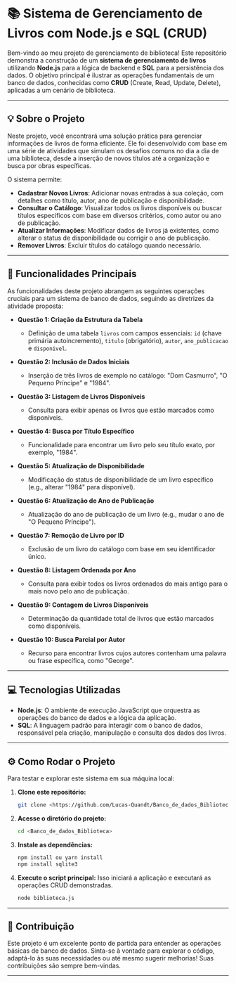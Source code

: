# 📚 Sistema de Gerenciamento de Livros com Node.js e SQL (CRUD)

Bem-vindo ao meu projeto de gerenciamento de biblioteca! Este repositório demonstra a construção de um **sistema de gerenciamento de livros** utilizando **Node.js** para a lógica de backend e **SQL** para a persistência dos dados. O objetivo principal é ilustrar as operações fundamentais de um banco de dados, conhecidas como **CRUD** (Create, Read, Update, Delete), aplicadas a um cenário de biblioteca.

---

## 💡 Sobre o Projeto

Neste projeto, você encontrará uma solução prática para gerenciar informações de livros de forma eficiente. Ele foi desenvolvido com base em uma série de atividades que simulam os desafios comuns no dia a dia de uma biblioteca, desde a inserção de novos títulos até a organização e busca por obras específicas.

O sistema permite:

* **Cadastrar Novos Livros**: Adicionar novas entradas à sua coleção, com detalhes como título, autor, ano de publicação e disponibilidade.
* **Consultar o Catálogo**: Visualizar todos os livros disponíveis ou buscar títulos específicos com base em diversos critérios, como autor ou ano de publicação.
* **Atualizar Informações**: Modificar dados de livros já existentes, como alterar o status de disponibilidade ou corrigir o ano de publicação.
* **Remover Livros**: Excluir títulos do catálogo quando necessário.

---

## 🚀 Funcionalidades Principais

As funcionalidades deste projeto abrangem as seguintes operações cruciais para um sistema de banco de dados, seguindo as diretrizes da atividade proposta:

* **Questão 1: Criação da Estrutura da Tabela**
    * Definição de uma tabela `livros` com campos essenciais: `id` (chave primária autoincremento), `titulo` (obrigatório), `autor`, `ano_publicacao` e `disponivel`.

* **Questão 2: Inclusão de Dados Iniciais**
    * Inserção de três livros de exemplo no catálogo: "Dom Casmurro", "O Pequeno Príncipe" e "1984".

* **Questão 3: Listagem de Livros Disponíveis**
    * Consulta para exibir apenas os livros que estão marcados como disponíveis.

* **Questão 4: Busca por Título Específico**
    * Funcionalidade para encontrar um livro pelo seu título exato, por exemplo, "1984".

* **Questão 5: Atualização de Disponibilidade**
    * Modificação do status de disponibilidade de um livro específico (e.g., alterar "1984" para disponível).

* **Questão 6: Atualização de Ano de Publicação**
    * Atualização do ano de publicação de um livro (e.g., mudar o ano de "O Pequeno Príncipe").

* **Questão 7: Remoção de Livro por ID**
    * Exclusão de um livro do catálogo com base em seu identificador único.

* **Questão 8: Listagem Ordenada por Ano**
    * Consulta para exibir todos os livros ordenados do mais antigo para o mais novo pelo ano de publicação.

* **Questão 9: Contagem de Livros Disponíveis**
    * Determinação da quantidade total de livros que estão marcados como disponíveis.

* **Questão 10: Busca Parcial por Autor**
    * Recurso para encontrar livros cujos autores contenham uma palavra ou frase específica, como "George".

---

## 💻 Tecnologias Utilizadas

* **Node.js**: O ambiente de execução JavaScript que orquestra as operações do banco de dados e a lógica da aplicação.
* **SQL**: A linguagem padrão para interagir com o banco de dados, responsável pela criação, manipulação e consulta dos dados dos livros.

---

## ⚙️ Como Rodar o Projeto

Para testar e explorar este sistema em sua máquina local:

1.  **Clone este repositório:**
    ```bash
    git clone <https://github.com/Lucas-Quandt/Banco_de_dados_Biblioteca.git>
    ```
2.  **Acesse o diretório do projeto:**
    ```bash
    cd <Banco_de_dados_Biblioteca>
    ```
3.  **Instale as dependências:**
    ```bash
    npm install ou yarn install 
    npm install sqlite3
    ```
4.  **Execute o script principal:**
    Isso iniciará a aplicação e executará as operações CRUD demonstradas.
    ```bash
    node biblioteca.js
    ```
---

## 🤝 Contribuição

Este projeto é um excelente ponto de partida para entender as operações básicas de banco de dados. Sinta-se à vontade para explorar o código, adaptá-lo às suas necessidades ou até mesmo sugerir melhorias! Suas contribuições são sempre bem-vindas.

---
